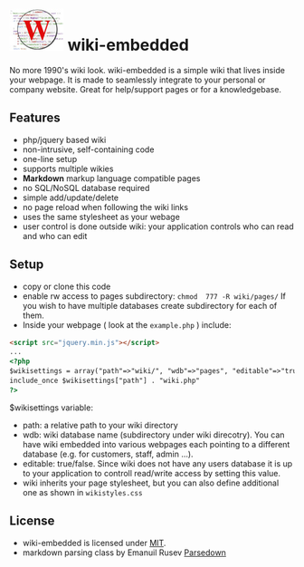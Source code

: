 ![ wiki](logo.jpg) wiki-embedded
=======
 No more 1990's wiki look. wiki-embedded is a simple wiki that lives inside your webpage. It is made to seamlessly integrate to your personal or company website. Great for help/support pages or for a knowledgebase.

Features
-----

* php/jquery based wiki
* non-intrusive, self-containing code
* one-line setup
* supports multiple wikies
* **Markdown** markup language compatible pages
* no SQL/NoSQL database required
* simple add/update/delete 
* no page reload when following the wiki links
* uses the same stylesheet as your webage
* user control is done outside wiki: your application controls who can read and who can edit

Setup
-----

* copy or clone this code
* enable rw access to pages subdirectory: `chmod  777 -R wiki/pages/` If you wish to have multiple databases create subdirectory for each of them.
* Inside your webpage ( look at the `example.php` ) include:
```html
<script src="jquery.min.js"></script>
...
<?php 
$wikisettings = array("path"=>"wiki/", "wdb"=>"pages", "editable"=>"true");
include_once $wikisettings["path"] . "wiki.php" 
?>
```
$wikisettings variable:
  * path: a relative path to your wiki directory
  * wdb: wiki database name (subdirectory under wiki direcotry). You can have wiki embedded into various webpages each pointing to a different database (e.g. for customers, staff, admin ...).
  * editable: true/false. Since wiki does not have any users database it is up to your application to controll read/write access by setting this value.
* wiki inherits your page stylesheet, but you can also define additional one as shown in `wikistyles.css`

License
-----
* wiki-embedded is licensed under [MIT](https://github.com/Fabianlindfors/multi.js/blob/master/LICENSE).
* markdown parsing class by Emanuil Rusev [Parsedown](https://github.com/erusev/parsedown)
